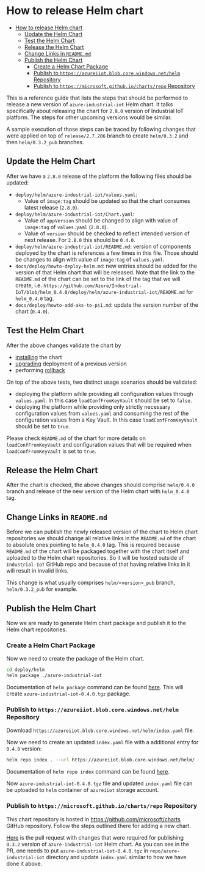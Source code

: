 # How to release Helm chart

* [How to release Helm chart](#how-to-release-helm-chart)
  * [Update the Helm Chart](#update-the-helm-chart)
  * [Test the Helm Chart](#test-the-helm-chart)
  * [Release the Helm Chart](#release-the-helm-chart)
  * [Change Links in `README.md`](#change-links-in-readmemd)
  * [Publish the Helm Chart](#publish-the-helm-chart)
    * [Create a Helm Chart Package](#create-a-helm-chart-package)
    * [Publish to `https://azureiiot.blob.core.windows.net/helm` Repository](#publish-to-httpsazureiiotblobcorewindowsnethelm-repository)
    * [Publish to `https://microsoft.github.io/charts/repo` Repository](#publish-to-httpsmicrosoftgithubiochartsrepo-repository)

This is a reference guide that lists the steps that should be performed to release a new version of
`azure-industrial-iot` Helm chart. It talks specifically about releasing the chart for `2.8.0` version of
Industrial IoT platform. The steps for other upcoming versions would be similar.

A sample execution of those steps can be traced by following changes that were applied on top of `release/2.7.206`
branch to create `helm/0.3.2` and then `helm/0.3.2_pub` branches.

## Update the Helm Chart

After we have a `2.8.0` release of the platform the following files should be updated:

* `deploy/helm/azure-industrial-iot/values.yaml`:
  * Value of `image:tag` should be updated so that the chart consumes latest release (`2.8.0`).
* `deploy/helm/azure-industrial-iot/Chart.yaml`:
  * Value of `appVersion` should be changed to align with value of `image:tag` of `values.yaml` (`2.8.0`).
  * Value of `version` should be checked to reflect intended version of next release. For `2.8.0` this should be `0.4.0`.
* `deploy/helm/azure-industrial-iot/README.md`: version of components deployed by the chart is references a few times in this file.
  Those should be changes to align with value of `image:tag` of `values.yaml`.
* `docs/deploy/howto-deploy-helm.md`: new entries should be added for the version of that Helm chart that will be released.
  Note that the link to the `README.md` of the chart can be set to the link of the tag that we will create,
  i.e. `https://github.com/Azure/Industrial-IoT/blob/helm_0.4.0/deploy/helm/azure-industrial-iot/README.md` for `helm_0.4.0` tag.
* `docs/deploy/howto-add-aks-to-ps1.md`: update the version number of the chart (`0.4.0`).

## Test the Helm Chart

After the above changes validate the chart by

* [installing](https://helm.sh/docs/helm/helm_install/) the chart
* [upgrading](https://helm.sh/docs/helm/helm_upgrade/) deployment of a previous version
* performing [rollback](https://helm.sh/docs/helm/helm_rollback/)

On top of the above tests, two distinct usage scenarios should be validated:

* deploying the platform while providing all configuration values through `values.yaml`. In this case
  `loadConfFromKeyVault` should be set to `false`.
* deploying the platform while providing only strictly necessary configuration values from `values.yaml` and consuming
  the rest of the configuration values from a Key Vault. In this case `loadConfFromKeyVault` should be set to `true`.

Please check `README.md` of the chart for more details on `loadConfFromKeyVault` and configuration values that will be
required when `loadConfFromKeyVault` is set to `true`.

## Release the Helm Chart

After the chart is checked, the above changes should comprise `helm/0.4.0` branch and release of the new version of the
Helm chart with `helm_0.4.0` tag.

## Change Links in `README.md`

Before we can publish the newly released version of the chart to Helm chart repositories we should change all relative
links in the `README.md` of the chart to absolute ones pointing to `helm_0.4.0` tag. This is required because `README.md`
of the chart will be packaged together with the chart itself and uploaded to the Helm chart repositories. So it will be
hosted outside of `Industrial-IoT` GitHub repo and because of that having relative links in it will result in invalid links.

This change is what usually comprises `helm/<version>_pub` branch, `helm/0.3.2_pub` for example.

## Publish the Helm Chart

Now we are ready to generate Helm chart package and publish it to the Helm chart repositories.

### Create a Helm Chart Package

Now we need to create the package of the Helm chart.

```bash
cd deploy/helm
helm package ./azure-industrial-iot
```

Documentation of `helm package` command can be found [here](https://helm.sh/docs/helm/helm_package/).
This will create `azure-industrial-iot-0.4.0.tgz` package.

### Publish to `https://azureiiot.blob.core.windows.net/helm` Repository

Download `https://azureiiot.blob.core.windows.net/helm/index.yaml` file.

Now we need to create an updated `index.yaml` file with a additional entry for `0.4.0` version:

```bash
helm repo index . --url https://azureiiot.blob.core.windows.net/helm/ --merge '<path-to>/index.yaml'
```

Documentation of `helm repo index` command can be found [here](https://helm.sh/docs/helm/helm_repo_index/).

Now `azure-industrial-iot-0.4.0.tgz` file and updated `index.yaml` file can be uploaded to `helm` container of
`azureiiot` storage account.

### Publish to `https://microsoft.github.io/charts/repo` Repository

This chart repository is hosted in https://github.com/microsoft/charts GitHub repository. Follow the steps outlined
there for adding a new chart.

[Here](https://github.com/microsoft/charts/pull/24) is the pull request with changes that were required for publishing
`0.3.2` version of `azure-industrial-iot` Helm chart. As you can see in the PR, one needs to put `azure-industrial-iot-0.4.0.tgz`
in `repo/azure-industrial-iot` directory and update `index.yaml` similar to how we have done it above.
